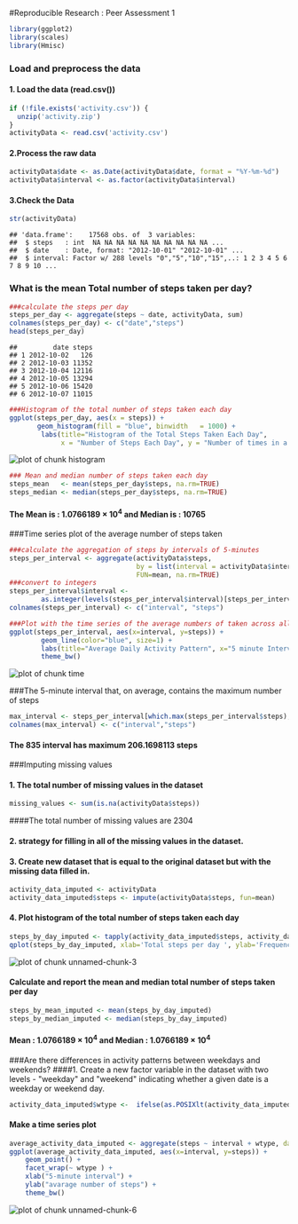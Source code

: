 
#Reproducible Research : Peer Assessment 1


```r
library(ggplot2) 
library(scales)
library(Hmisc)
```


### Load and preprocess the data 
#### 1. Load the data (read.csv())

```r
if (!file.exists('activity.csv')) {
  unzip('activity.zip')
}
activityData <- read.csv('activity.csv')
```
#### 2.Process the raw data 

```r
activityData$date <- as.Date(activityData$date, format = "%Y-%m-%d")
activityData$interval <- as.factor(activityData$interval)
```
#### 3.Check the Data

```r
str(activityData)
```

```
## 'data.frame':	17568 obs. of  3 variables:
##  $ steps   : int  NA NA NA NA NA NA NA NA NA NA ...
##  $ date    : Date, format: "2012-10-01" "2012-10-01" ...
##  $ interval: Factor w/ 288 levels "0","5","10","15",..: 1 2 3 4 5 6 7 8 9 10 ...
```
### What is the mean Total number of steps taken per day?

```r
###calculate the steps per day
steps_per_day <- aggregate(steps ~ date, activityData, sum)
colnames(steps_per_day) <- c("date","steps")
head(steps_per_day)
```

```
##         date steps
## 1 2012-10-02   126
## 2 2012-10-03 11352
## 3 2012-10-04 12116
## 4 2012-10-05 13294
## 5 2012-10-06 15420
## 6 2012-10-07 11015
```

```r
###Histogram of the total number of steps taken each day
ggplot(steps_per_day, aes(x = steps)) + 
       geom_histogram(fill = "blue", binwidth   = 1000) + 
        labs(title="Histogram of the Total Steps Taken Each Day", 
             x = "Number of Steps Each Day", y = "Number of times in a day(Count)") + theme_bw() 
```

![plot of chunk histogram](figure/histogram-1.png)

```r
### Mean and median number of steps taken each day
steps_mean   <- mean(steps_per_day$steps, na.rm=TRUE)
steps_median <- median(steps_per_day$steps, na.rm=TRUE)
```

#### The Mean is : 1.0766189 &times; 10<sup>4</sup> and Median is : 10765

###Time series plot of the average number of steps taken

```r
###calculate the aggregation of steps by intervals of 5-minutes
steps_per_interval <- aggregate(activityData$steps, 
                                by = list(interval = activityData$interval),
                                FUN=mean, na.rm=TRUE)
###convert to integers
steps_per_interval$interval <- 
        as.integer(levels(steps_per_interval$interval)[steps_per_interval$interval])
colnames(steps_per_interval) <- c("interval", "steps")

###Plot with the time series of the average numbers of taken across all the days 
ggplot(steps_per_interval, aes(x=interval, y=steps)) +   
        geom_line(color="blue", size=1) +  
        labs(title="Average Daily Activity Pattern", x="5 minute Interval", y="Number of steps") +  
        theme_bw()
```

![plot of chunk time](figure/time-1.png)

###The 5-minute interval that, on average, contains the maximum number of steps

```r
max_interval <- steps_per_interval[which.max(steps_per_interval$steps),]
colnames(max_interval) <- c("interval","steps")
```
#### The 835 interval has maximum  206.1698113 steps 

###Imputing missing values
#### 1. The total number of missing values in the dataset

```r
missing_values <- sum(is.na(activityData$steps))
```
####The total number of missing values are 2304

#### 2. strategy for filling in all of the missing values in the dataset.
#### 3. Create new dataset that is equal to the original dataset but with the missing data filled in.

```r
activity_data_imputed <- activityData
activity_data_imputed$steps <- impute(activityData$steps, fun=mean)
```
#### 4. Plot histogram of the total number of steps taken each day

```r
steps_by_day_imputed <- tapply(activity_data_imputed$steps, activity_data_imputed$date, sum)
qplot(steps_by_day_imputed, xlab='Total steps per day ', ylab='Frequency using binwith 500', binwidth=500)
```

![plot of chunk unnamed-chunk-3](figure/unnamed-chunk-3-1.png)
#### Calculate and report the mean and median total number of steps taken per day

```r
steps_by_mean_imputed <- mean(steps_by_day_imputed)
steps_by_median_imputed <- median(steps_by_day_imputed)
```
#### Mean : 1.0766189 &times; 10<sup>4</sup> and Median : 1.0766189 &times; 10<sup>4</sup>

###Are there differences in activity patterns between weekdays and weekends?
####1. Create a new factor variable in the dataset with two levels - "weekday" and "weekend" indicating whether a given date is a weekday or weekend day.

```r
activity_data_imputed$wtype <-  ifelse(as.POSIXlt(activity_data_imputed$date)$wday %in% c(0,6), 'weekend', 'weekday')
```
#### Make a time series plot

```r
average_activity_data_imputed <- aggregate(steps ~ interval + wtype, data=activity_data_imputed, mean)
ggplot(average_activity_data_imputed, aes(x=interval, y=steps)) + 
    geom_point() + 
    facet_wrap(~ wtype ) +
    xlab("5-minute interval") + 
    ylab("avarage number of steps") +
    theme_bw()
```

![plot of chunk unnamed-chunk-6](figure/unnamed-chunk-6-1.png)
